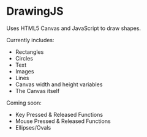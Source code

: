 # DrawingJS
Uses HTML5 Canvas and JavaScript to draw shapes.

Currently includes:
<ul>
<li>Rectangles</li>
<li>Circles</li>
<li>Text</li>
<li>Images</li>
<li>Lines</li>
<li>Canvas width and height variables</li>
<li>The Canvas itself</li>
</ul>
Coming soon:
<ul>
<li>Key Pressed & Released Functions</li>
<li>Mouse Pressed & Released Functions</li>
<li>Ellipses/Ovals</li>
</ul>
